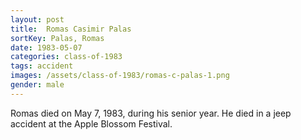 ```yaml
---
layout: post
title:  Romas Casimir Palas
sortKey: Palas, Romas
date: 1983-05-07
categories: class-of-1983
tags: accident
images: /assets/class-of-1983/romas-c-palas-1.png
gender: male
---
```

Romas died on May 7, 1983, during his senior year.  He died in a jeep accident at the Apple Blossom Festival.
